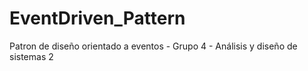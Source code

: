 # EventDriven_Pattern
Patron de diseño orientado a eventos - Grupo 4 - Análisis y diseño de sistemas 2
